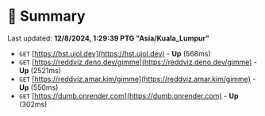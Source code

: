 # 📖 Summary
Last updated: **12/8/2024, 1:29:39 PTG "Asia/Kuala_Lumpur"**

- `GET` [https://hst.ujol.dev](https://hst.ujol.dev) - **Up** (568ms)
- `GET` [https://reddviz.deno.dev/gimme](https://reddviz.deno.dev/gimme) - **Up** (2521ms)
- `GET` [https://reddviz.amar.kim/gimme](https://reddviz.amar.kim/gimme) - **Up** (550ms)
- `GET` [https://dumb.onrender.com](https://dumb.onrender.com) - **Up** (302ms)
